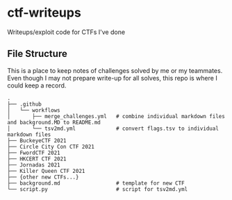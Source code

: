 # ctf-writeups
Writeups/exploit code for CTFs I've done

## File Structure
This is a place to keep notes of challenges solved by me or my teammates. Even though I may not prepare write-up for all solves, this repo is where I could keep a record.
```
.  
├── .github  
│   └── workflows  
│       ├── merge_challenges.yml   # combine individual markdown files and background.MD to README.md
│       └── tsv2md.yml             # convert flags.tsv to individual markdown files
├── BuckeyeCTF 2021  
├── Circle City Con CTF 2021  
├── FwordCTF 2021  
├── HKCERT CTF 2021  
├── Jornadas 2021  
├── Killer Queen CTF 2021  
├── {other new CTFs...}  
├── background.md                  # template for new CTF
└── script.py                      # script for tsv2md.yml  
```
